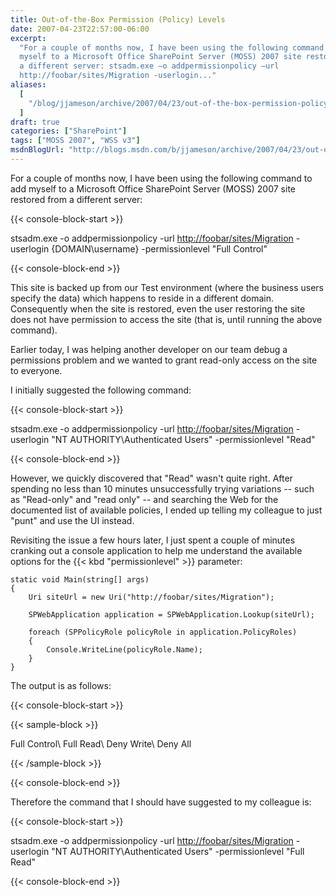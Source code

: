 ```yaml
---
title: Out-of-the-Box Permission (Policy) Levels
date: 2007-04-23T22:57:00-06:00
excerpt:
  "For a couple of months now, I have been using the following command to add
  myself to a Microsoft Office SharePoint Server (MOSS) 2007 site restored from
  a different server: stsadm.exe –o addpermissionpolicy –url
  http://foobar/sites/Migration -userlogin..."
aliases:
  [
    "/blog/jjameson/archive/2007/04/23/out-of-the-box-permission-policy-levels.aspx",
  ]
draft: true
categories: ["SharePoint"]
tags: ["MOSS 2007", "WSS v3"]
msdnBlogUrl: "http://blogs.msdn.com/b/jjameson/archive/2007/04/23/out-of-the-box-permission-policy-levels.aspx"
---
```


For a couple of months now, I have been using the following command to add
myself to a Microsoft Office SharePoint Server (MOSS) 2007 site restored from a
different server:

{{< console-block-start >}}

stsadm.exe -o addpermissionpolicy -url
[http://foobar/sites/Migration](http://foobar/sites/Migration) -userlogin
{DOMAIN\username} -permissionlevel "Full Control"

{{< console-block-end >}}

This site is backed up from our Test environment (where the business users
specify the data) which happens to reside in a different domain. Consequently
when the site is restored, even the user restoring the site does not have
permission to access the site (that is, until running the above command).

Earlier today, I was helping another developer on our team debug a permissions
problem and we wanted to grant read-only access on the site to everyone.

I initially suggested the following command:

{{< console-block-start >}}

stsadm.exe -o addpermissionpolicy -url
[http://foobar/sites/Migration](http://foobar/sites/Migration) -userlogin "NT
AUTHORITY\Authenticated Users" -permissionlevel "Read"

{{< console-block-end >}}

However, we quickly discovered that "Read" wasn't quite right. After spending no
less than 10 minutes unsuccessfully trying variations -- such as "Read-only" and
"read only" -- and searching the Web for the documented list of available
policies, I ended up telling my colleague to just "punt" and use the UI instead.

Revisiting the issue a few hours later, I just spent a couple of minutes
cranking out a console application to help me understand the available options
for the {{< kbd "permissionlevel" >}} parameter:

```
static void Main(string[] args)
{
    Uri siteUrl = new Uri("http://foobar/sites/Migration");

    SPWebApplication application = SPWebApplication.Lookup(siteUrl);

    foreach (SPPolicyRole policyRole in application.PolicyRoles)
    {
        Console.WriteLine(policyRole.Name);
    }
}
```

The output is as follows:

{{< console-block-start >}}

{{< sample-block >}}

Full Control\ Full Read\ Deny Write\ Deny All

{{< /sample-block >}}

{{< console-block-end >}}

Therefore the command that I should have suggested to my colleague is:

{{< console-block-start >}}

stsadm.exe -o addpermissionpolicy -url
[http://foobar/sites/Migration](http://foobar/sites/Migration) -userlogin "NT
AUTHORITY\Authenticated Users" -permissionlevel "Full Read"

{{< console-block-end >}}

